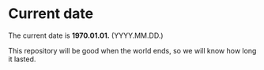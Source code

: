 # Current date

The current date is **1970.01.01.** (YYYY.MM.DD.)

This repository will be good when the world ends, so we will know how long it lasted.